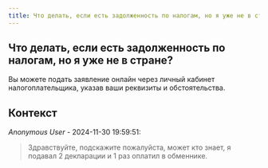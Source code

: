 ```yaml
---
title: Что делать, если есть задолженность по налогам, но я уже не в стране?
---
```


## Что делать, если есть задолженность по налогам, но я уже не в стране?

Вы можете подать заявление онлайн через личный кабинет налогоплательщика, указав ваши реквизиты и обстоятельства.

## Контекст

_Anonymous User_ - 2024-11-30 19:59:51:

> Здравствуйте, подскажите пожалуйста, может кто знает, я подавал 2 декларации и 1 раз оплатил в обменнике.

